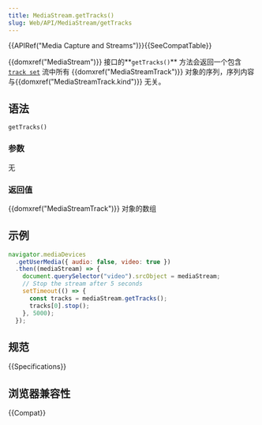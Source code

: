 ```yaml
---
title: MediaStream.getTracks()
slug: Web/API/MediaStream/getTracks
---
```


{{APIRef("Media Capture and Streams")}}{{SeeCompatTable}}

{{domxref("MediaStream")}} 接口的**`getTracks()`** 方法会返回一个包含 [`track set`](https://www.w3.org/TR/mediacapture-streams/#track-set) 流中所有 {{domxref("MediaStreamTrack")}} 对象的序列，序列内容与{{domxref("MediaStreamTrack.kind")}} 无关。

## 语法

```js-nolint
getTracks()
```

### 参数

无

### 返回值

{{domxref("MediaStreamTrack")}} 对象的数组

## 示例

```js
navigator.mediaDevices
  .getUserMedia({ audio: false, video: true })
  .then((mediaStream) => {
    document.querySelector("video").srcObject = mediaStream;
    // Stop the stream after 5 seconds
    setTimeout(() => {
      const tracks = mediaStream.getTracks();
      tracks[0].stop();
    }, 5000);
  });
```

## 规范

{{Specifications}}

## 浏览器兼容性

{{Compat}}
